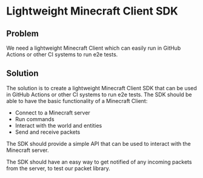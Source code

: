 # Lightweight Minecraft Client SDK

## Problem

We need a lightweight Minecraft Client which can easily run in GitHub Actions or other CI systems to run e2e tests.

## Solution

The solution is to create a lightweight Minecraft Client SDK that can be used in GitHub Actions or other CI systems to run e2e tests. 
The SDK should be able to have the basic functionality of a Minecraft Client:
- Connect to a Minecraft server
- Run commands
- Interact with the world and entities
- Send and receive packets

The SDK should provide a simple API that can be used to interact with the Minecraft server.

The SDK should have an easy way to get notified of any incoming packets from the server, to test our packet library.
